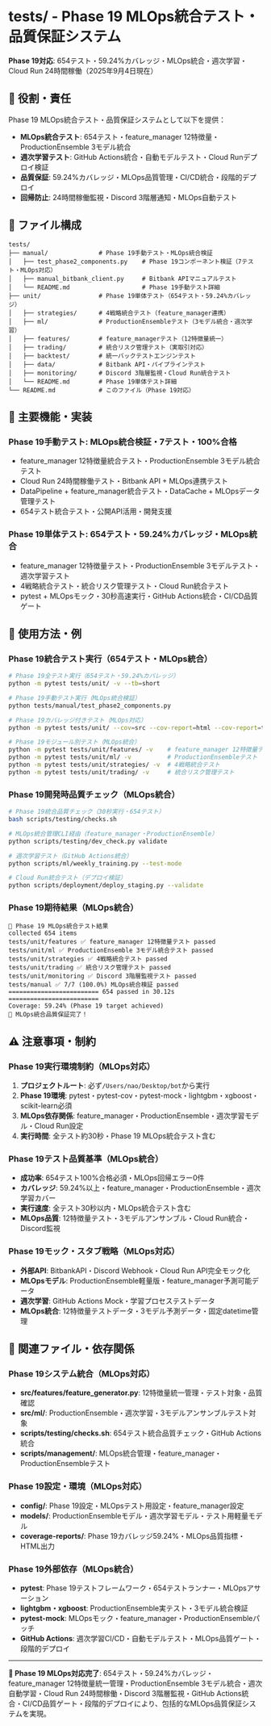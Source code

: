 # tests/ - Phase 19 MLOps統合テスト・品質保証システム

**Phase 19対応**: 654テスト・59.24%カバレッジ・MLOps統合・週次学習・Cloud Run 24時間稼働（2025年9月4日現在）

## 🎯 役割・責任

Phase 19 MLOps統合テスト・品質保証システムとして以下を提供：
- **MLOps統合テスト**: 654テスト・feature_manager 12特徴量・ProductionEnsemble 3モデル統合
- **週次学習テスト**: GitHub Actions統合・自動モデルテスト・Cloud Runデプロイ検証
- **品質保証**: 59.24%カバレッジ・MLOps品質管理・CI/CD統合・段階的デプロイ
- **回帰防止**: 24時間稼働監視・Discord 3階層通知・MLOps自動テスト

## 📂 ファイル構成

```
tests/
├── manual/              # Phase 19手動テスト・MLOps統合検証
│   ├── test_phase2_components.py    # Phase 19コンポーネント検証（7テスト・MLOps対応）
│   ├── manual_bitbank_client.py     # Bitbank APIマニュアルテスト
│   └── README.md                    # Phase 19手動テスト詳細
├── unit/                # Phase 19単体テスト（654テスト・59.24%カバレッジ）
│   ├── strategies/      # 4戦略統合テスト（feature_manager連携）
│   ├── ml/              # ProductionEnsembleテスト（3モデル統合・週次学習）
│   ├── features/        # feature_managerテスト（12特徴量統一）
│   ├── trading/         # 統合リスク管理テスト（実取引対応）
│   ├── backtest/        # 統一バックテストエンジンテスト
│   ├── data/            # Bitbank API・パイプラインテスト
│   ├── monitoring/      # Discord 3階層監視・Cloud Run統合テスト
│   └── README.md        # Phase 19単体テスト詳細
└── README.md            # このファイル（Phase 19対応）
```

## 🧪 主要機能・実装

### **Phase 19手動テスト**: MLOps統合検証・7テスト・100%合格
- feature_manager 12特徴量統合テスト・ProductionEnsemble 3モデル統合テスト
- Cloud Run 24時間稼働テスト・Bitbank API + MLOps連携テスト
- DataPipeline + feature_manager統合テスト・DataCache + MLOpsデータ管理テスト
- 654テスト統合テスト・公開API活用・開発支援

### **Phase 19単体テスト**: 654テスト・59.24%カバレッジ・MLOps統合
- feature_manager 12特徴量テスト・ProductionEnsemble 3モデルテスト・週次学習テスト
- 4戦略統合テスト・統合リスク管理テスト・Cloud Run統合テスト
- pytest + MLOpsモック・30秒高速実行・GitHub Actions統合・CI/CD品質ゲート

## 🔧 使用方法・例

### **Phase 19統合テスト実行（654テスト・MLOps統合）**
```bash
# Phase 19全テスト実行（654テスト・59.24%カバレッジ）
python -m pytest tests/unit/ -v --tb=short

# Phase 19手動テスト実行（MLOps統合検証）
python tests/manual/test_phase2_components.py

# Phase 19カバレッジ付きテスト（MLOps対応）
python -m pytest tests/unit/ --cov=src --cov-report=html --cov-report=term-missing

# Phase 19モジュール別テスト（MLOps統合）
python -m pytest tests/unit/features/ -v    # feature_manager 12特徴量テスト
python -m pytest tests/unit/ml/ -v          # ProductionEnsembleテスト
python -m pytest tests/unit/strategies/ -v  # 4戦略統合テスト
python -m pytest tests/unit/trading/ -v     # 統合リスク管理テスト
```

### **Phase 19開発時品質チェック（MLOps統合）**
```bash
# Phase 19統合品質チェック（30秒実行・654テスト）
bash scripts/testing/checks.sh

# MLOps統合管理CLI経由（feature_manager・ProductionEnsemble）
python scripts/testing/dev_check.py validate

# 週次学習テスト（GitHub Actions統合）
python scripts/ml/weekly_training.py --test-mode

# Cloud Run統合テスト（デプロイ検証）
python scripts/deployment/deploy_staging.py --validate
```

### **Phase 19期待結果（MLOps統合）**
```
🚀 Phase 19 MLOps統合テスト結果
collected 654 items
tests/unit/features ✅ feature_manager 12特徴量テスト passed
tests/unit/ml ✅ ProductionEnsemble 3モデル統合テスト passed  
tests/unit/strategies ✅ 4戦略統合テスト passed
tests/unit/trading ✅ 統合リスク管理テスト passed
tests/unit/monitoring ✅ Discord 3階層監視テスト passed
tests/manual ✅ 7/7 (100.0%) MLOps統合検証 passed
========================= 654 passed in 30.12s =========================
Coverage: 59.24% (Phase 19 target achieved)
🎉 MLOps統合品質保証完了！
```

## ⚠️ 注意事項・制約

### **Phase 19実行環境制約（MLOps対応）**
1. **プロジェクトルート**: 必ず`/Users/nao/Desktop/bot`から実行
2. **Phase 19環境**: pytest・pytest-cov・pytest-mock・lightgbm・xgboost・scikit-learn必須
3. **MLOps依存関係**: feature_manager・ProductionEnsemble・週次学習モデル・Cloud Run設定
4. **実行時間**: 全テスト約30秒・Phase 19 MLOps統合テスト含む

### **Phase 19テスト品質基準（MLOps統合）**
- **成功率**: 654テスト100%合格必須・MLOps回帰エラー0件
- **カバレッジ**: 59.24%以上・feature_manager・ProductionEnsemble・週次学習カバー
- **実行速度**: 全テスト30秒以内・MLOps統合テスト含む
- **MLOps品質**: 12特徴量テスト・3モデルアンサンブル・Cloud Run統合・Discord監視

### **Phase 19モック・スタブ戦略（MLOps対応）**
- **外部API**: BitbankAPI・Discord Webhook・Cloud Run API完全モック化
- **MLOpsモデル**: ProductionEnsemble軽量版・feature_manager予測可能データ
- **週次学習**: GitHub Actions Mock・学習プロセステストデータ
- **MLOps統合**: 12特徴量テストデータ・3モデル予測データ・固定datetime管理

## 🔗 関連ファイル・依存関係

### **Phase 19システム統合（MLOps対応）**
- **src/features/feature_generator.py**: 12特徴量統一管理・テスト対象・品質確認
- **src/ml/**: ProductionEnsemble・週次学習・3モデルアンサンブルテスト対象
- **scripts/testing/checks.sh**: 654テスト統合品質チェック・GitHub Actions統合
- **scripts/management/**: MLOps統合管理・feature_manager・ProductionEnsembleテスト

### **Phase 19設定・環境（MLOps対応）**
- **config/**: Phase 19設定・MLOpsテスト用設定・feature_manager設定
- **models/**: ProductionEnsembleモデル・週次学習モデル・テスト用軽量モデル
- **coverage-reports/**: Phase 19カバレッジ59.24%・MLOps品質指標・HTML出力

### **Phase 19外部依存（MLOps統合）**
- **pytest**: Phase 19テストフレームワーク・654テストランナー・MLOpsアサーション
- **lightgbm・xgboost**: ProductionEnsemble実テスト・3モデル統合検証
- **pytest-mock**: MLOpsモック・feature_manager・ProductionEnsembleパッチ
- **GitHub Actions**: 週次学習CI/CD・自動モデルテスト・MLOps品質ゲート・段階的デプロイ

---

**🎯 Phase 19 MLOps対応完了**: 654テスト・59.24%カバレッジ・feature_manager 12特徴量統一管理・ProductionEnsemble 3モデル統合・週次自動学習・Cloud Run 24時間稼働・Discord 3階層監視・GitHub Actions統合・CI/CD品質ゲート・段階的デプロイにより、包括的なMLOps品質保証システムを実現。